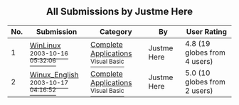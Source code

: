 ﻿<div align="center">

## All Submissions by Justme Here

</div>

No.  | Submission | Category | By   | User Rating
---- | ---------- | -------- | ---- | -----------
1 | [WinLinux<br /><sup>2003-10-16 05:32:06</sup>](https://github.com/Planet-Source-Code/justme-here-winlinux__1-49258) | [Complete Applications<br /><sup>Visual Basic</sup>](../ByCategory/complete-applications__1-27.md) | Justme Here | 4.8 (19 globes from 4 users)
2 | [Winux\_English<br /><sup>2003-10-17 04:16:52</sup>](https://github.com/Planet-Source-Code/justme-here-winux-english__1-49277) | [Complete Applications<br /><sup>Visual Basic</sup>](../ByCategory/complete-applications__1-27.md) | Justme Here | 5.0 (10 globes from 2 users)
